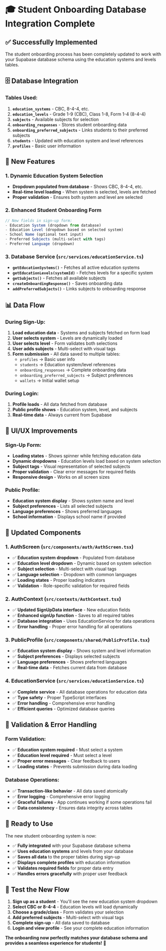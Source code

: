 # 🎓 Student Onboarding Database Integration Complete

## ✅ **Successfully Implemented**

The student onboarding process has been completely updated to work with your Supabase database schema using the education systems and levels tables.

## 🗄️ **Database Integration**

### **Tables Used:**
1. **`education_systems`** - CBC, 8-4-4, etc.
2. **`education_levels`** - Grade 1-9 (CBC), Class 1-8, Form 1-4 (8-4-4)
3. **`subjects`** - Available subjects for selection
4. **`onboarding_responses`** - Stores student onboarding data
5. **`onboarding_preferred_subjects`** - Links students to their preferred subjects
6. **`students`** - Updated with education system and level references
7. **`profiles`** - Basic user information

## 🔧 **New Features**

### **1. Dynamic Education System Selection**
- **Dropdown populated from database** - Shows CBC, 8-4-4, etc.
- **Real-time level loading** - When system is selected, levels are fetched
- **Proper validation** - Ensures both system and level are selected

### **2. Enhanced Student Onboarding Form**
```typescript
// New fields in sign-up form:
- Education System (dropdown from database)
- Education Level (dropdown based on selected system)
- School Name (optional text input)
- Preferred Subjects (multi-select with tags)
- Preferred Language (dropdown)
```

### **3. Database Service (`src/services/educationService.ts`)**
- **`getEducationSystems()`** - Fetches all active education systems
- **`getEducationLevels(systemId)`** - Fetches levels for a specific system
- **`getSubjects()`** - Fetches all available subjects
- **`createOnboardingResponse()`** - Saves onboarding data
- **`addPreferredSubjects()`** - Links subjects to onboarding response

## 📊 **Data Flow**

### **During Sign-Up:**
1. **Load education data** - Systems and subjects fetched on form load
2. **User selects system** - Levels are dynamically loaded
3. **User selects level** - Form validates both selections
4. **User adds subjects** - Multi-select with visual tags
5. **Form submission** - All data saved to multiple tables:
   - `profiles` → Basic user info
   - `students` → Education system/level references
   - `onboarding_responses` → Complete onboarding data
   - `onboarding_preferred_subjects` → Subject preferences
   - `wallets` → Initial wallet setup

### **During Login:**
1. **Profile loads** - All data fetched from database
2. **Public profile shows** - Education system, level, and subjects
3. **Real-time data** - Always current from Supabase

## 🎨 **UI/UX Improvements**

### **Sign-Up Form:**
- **Loading states** - Shows spinner while fetching education data
- **Dynamic dropdowns** - Education levels load based on system selection
- **Subject tags** - Visual representation of selected subjects
- **Proper validation** - Clear error messages for required fields
- **Responsive design** - Works on all screen sizes

### **Public Profile:**
- **Education system display** - Shows system name and level
- **Subject preferences** - Lists all selected subjects
- **Language preferences** - Shows preferred languages
- **School information** - Displays school name if provided

## 🔄 **Updated Components**

### **1. AuthScreen (`src/components/auth/AuthScreen.tsx`)**
- ✅ **Education system dropdown** - Populated from database
- ✅ **Education level dropdown** - Dynamic based on system selection
- ✅ **Subject selection** - Multi-select with visual tags
- ✅ **Language selection** - Dropdown with common languages
- ✅ **Loading states** - Proper loading indicators
- ✅ **Validation** - Role-specific validation for required fields

### **2. AuthContext (`src/contexts/AuthContext.tsx`)**
- ✅ **Updated SignUpData interface** - New education fields
- ✅ **Enhanced signUp function** - Saves to all required tables
- ✅ **Database integration** - Uses EducationService for data operations
- ✅ **Error handling** - Proper error handling for all operations

### **3. PublicProfile (`src/components/shared/PublicProfile.tsx`)**
- ✅ **Education system display** - Shows system and level information
- ✅ **Subject preferences** - Displays selected subjects
- ✅ **Language preferences** - Shows preferred languages
- ✅ **Real-time data** - Fetches current data from database

### **4. EducationService (`src/services/educationService.ts`)**
- ✅ **Complete service** - All database operations for education data
- ✅ **Type safety** - Proper TypeScript interfaces
- ✅ **Error handling** - Comprehensive error handling
- ✅ **Efficient queries** - Optimized database queries

## 🎯 **Validation & Error Handling**

### **Form Validation:**
- ✅ **Education system required** - Must select a system
- ✅ **Education level required** - Must select a level
- ✅ **Proper error messages** - Clear feedback to users
- ✅ **Loading states** - Prevents submission during data loading

### **Database Operations:**
- ✅ **Transaction-like behavior** - All data saved atomically
- ✅ **Error logging** - Comprehensive error logging
- ✅ **Graceful failures** - App continues working if some operations fail
- ✅ **Data consistency** - Ensures data integrity across tables

## 🚀 **Ready to Use**

The new student onboarding system is now:
- ✅ **Fully integrated** with your Supabase database schema
- ✅ **Uses education systems** and levels from your database
- ✅ **Saves all data** to the proper tables during sign-up
- ✅ **Displays complete profiles** with education information
- ✅ **Validates required fields** for proper data entry
- ✅ **Handles errors gracefully** with proper user feedback

## 🧪 **Test the New Flow**

1. **Sign up as a student** - You'll see the new education system dropdown
2. **Select CBC or 8-4-4** - Education levels will load dynamically
3. **Choose a grade/class** - Form validates your selection
4. **Add preferred subjects** - Multi-select with visual tags
5. **Complete sign-up** - All data saved to database
6. **Login and view profile** - See your complete education information

**The onboarding now perfectly matches your database schema and provides a seamless experience for students!** 🎉
